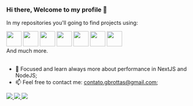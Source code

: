 ### Hi there, Welcome to my profile 👋
  In my repositories you'll going to find projects using: <br/> 
  <div>
  <img src="https://cdn.jsdelivr.net/gh/devicons/devicon/icons/javascript/javascript-original.svg" width="40px" />
  <img src="https://cdn.jsdelivr.net/gh/devicons/devicon/icons/typescript/typescript-original.svg"  width="40px" />
  <img src="https://cdn.jsdelivr.net/gh/devicons/devicon/icons/react/react-original.svg" width="40px" />
  <img src="https://cdn.jsdelivr.net/gh/devicons/devicon/icons/nextjs/nextjs-original-wordmark.svg" width="40px" />
  <img src="https://cdn.jsdelivr.net/gh/devicons/devicon/icons/nodejs/nodejs-original.svg" width="40px" />
  <img src="https://cdn.jsdelivr.net/gh/devicons/devicon/icons/postgresql/postgresql-original.svg" width="40px" />
  <img src="https://cdn.jsdelivr.net/gh/devicons/devicon/icons/mongodb/mongodb-original.svg" width="40px" />
  </div>
  And much more.<br/> <br/> 

- 🔭 Focused and learn always more about performance in NextJS and NodeJS; 
- 📫 Feel free to contact me: contato.gbrottas@gmail.com;

<div>
  <a href="https://www.linkedin.com/in/gabriel-brotas" target="_blank"><img src="https://img.shields.io/badge/LinkedIn-0077B5?style=for-the-badge&logo=linkedin&logoColor=white" target="_blank" /> </a>
   <a href="https://www.youtube.com/channel/UCAyvO0YTENk1_CuH8I050Rw" target="_blank"><img src="https://img.shields.io/badge/YouTube-FF0000?style=for-the-badge&logo=youtube&logoColor=white" target="_blank" /> </a>
   <a href="https://www.instagram.com/gbrottas/" target="_blank"><img src="https://img.shields.io/badge/Instagram-E4405F?style=for-the-badge&logo=instagram&logoColor=white" target="_blank" /> </a>
</div

